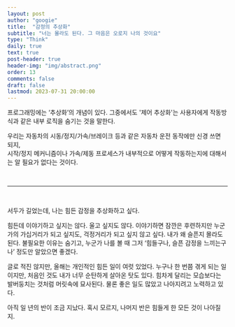 ```yaml
---
layout: post
author: "googie"
title:  "감정의 추상화"
subtitle: "너는 몰라도 된다. 그 마음은 오로지 나의 것이요"
type: "Think"
daily: true
text: true
post-header: true
header-img: "img/abstract.png"
order: 13
comments: false
draft: false
lastmod: 2023-07-31 20:00:00
---
```


프로그래밍에는 ‘추상화’의 개념이 있다. 그중에서도 '제어 추상화'는 사용자에게 작동방식과 같은 내부 로직을 숨기는 것을 말한다.

>
우리는 자동차의 시동/정지/가속/브레이크 등과 같은 자동차 운전 동작에만 신경 쓰면 되지,
<br />
시작/정지 메커니즘이나 가속/제동 프로세스가 내부적으로 어떻게 작동하는지에 대해서는 알 필요가 없다는 것이다.

<br />

---

<br />

서두가 길었는데, 나는 힘든 감정을 추상화하고 싶다.

힘든데 이야기하고 싶지는 않다. 울고 싶지도 않다.
이야기하면 잠깐은 후련하지만 누군가의 가십거리가 되고 싶지도, 걱정거리가 되고 싶지 않고 싶다.
내가 왜 슬픈지 몰라도 된다. 불필요한 이유는 숨기고, 누군가 나를 볼 때 그저 ‘힘들구나, 슬픈 감정을 느끼는구나’ 정도만 알았으면 좋겠다.



글로 적진 않지만, 올해는 개인적인 힘든 일이 여럿 있었다.
누구나 한 번쯤 겪게 되는 일이지만, 처음인 것도 내가 너무 순탄하게 살아온 탓도 있다.
힘차게 달리는 모습보다는 발버둥치는 것처럼 머릿속에 묘사된다.
물론 좋은 일도 많았고 나아지려고 노력하고 있다.



아직 일 년의 반이 조금 지났다. 혹시 모르지, 나머지 반은 힘들게 한 모든 것이 나아질지.


